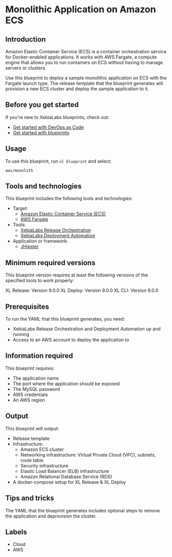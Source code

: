 # Monolithic Application on Amazon ECS

## Introduction

Amazon Elastic Container Service (ECS) is a container orchestration service for Docker-enabled applications. It works with AWS Fargate, a compute engine that allows you to run containers on ECS without having to manage servers or clusters.

Use this blueprint to deploy a sample monolithic application on ECS with the Fargate launch type. The release template that the blueprint generates will provision a new ECS cluster and deploy the sample application to it.

## Before you get started

If you're new to XebiaLabs blueprints, check out:

* [Get started with DevOps as Code](https://docs.xebialabs.com/xl-release/concept/get-started-with-devops-as-code.html)
* [Get started with blueprints](https://docs.xebialabs.com/xl-release/concept/get-started-with-blueprints.html)

## Usage

To use this blueprint, run `xl blueprint` and select:

    aws/monolith

## Tools and technologies

This blueprint includes the following tools and technologies:

* Target:
    * [Amazon Elastic Container Service (ECS)](https://aws.amazon.com/ecs/)
    * [AWS Fargate](https://aws.amazon.com/fargate/)
* Tools:
    * [XebiaLabs Release Orchestration](https://xebialabs.com/products/xl-release/)
    * [XebiaLabs Deployment Automation](https://xebialabs.com/products/xl-deploy/)
* Application or framework:
    * [JHipster](https://github.com/xebialabs/e-commerce-monolith)

## Minimum required versions

This blueprint version requires at least the following versions of the specified tools to work properly:

XL Release: Version 9.0.0
XL Deploy: Version 9.0.0
XL CLI: Version 9.0.0

## Prerequisites

To run the YAML that this blueprint generates, you need:

* XebiaLabs Release Orchestration and Deployment Automation up and running
* Access to an AWS account to deploy the application to

## Information required

This blueprint requires:

* The application name
* The port where the application should be exposed
* The MySQL password
* AWS credentials
* An AWS region

## Output

This blueprint will output:

* Release template
* Infrastructure:
    * Amazon ECS cluster
    * Networking infrastructure: Virtual Private Cloud (VPC), subnets, route table
    * Security infrastructure
    * Elastic Load Balancer (ELB) infrastructure
    * Amazon Relational Database Service (RDS)
* A docker-compose setup for XL Release & XL Deploy

## Tips and tricks

The YAML that the blueprint generates includes optional steps to remove the application and deprovision the cluster.

## Labels

* Cloud
* AWS
